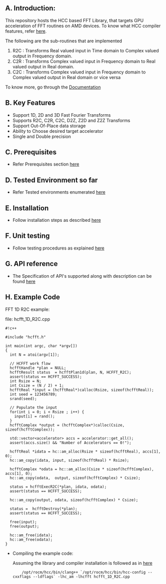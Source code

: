 ## A. Introduction: ##

This repository hosts the HCC based FFT Library, that targets GPU acceleration of FFT routines on AMD devices. To know what HCC compiler features, refer [here](https://bitbucket.org/multicoreware/hcc/wiki/Home).

The following are the sub-routines that are implemented

1. R2C : Transforms Real valued input in Time domain to Complex valued output in Frequency domain.
2. C2R : Transforms Complex valued input in Frequency domain to Real valued output in Real domain.
3. C2C : Transforms Complex valued input in Frequency domain to Complex valued output in Real domain or vice versa

To know more, go through the [Documentation](http://hcfft.readthedocs.org/en/latest/)


## B. Key Features ##

* Support 1D, 2D and 3D Fast Fourier Transforms
* Supports R2C, C2R, C2C, D2Z, Z2D and Z2Z Transforms
* Support Out-Of-Place data storage
* Ability to Choose desired target accelerator
* Single and Double precision

## C. Prerequisites ##

* Refer Prerequisites section [here](http://hcfft.readthedocs.org/en/latest/#prerequisites)

## D. Tested Environment so far

* Refer Tested environments enumerated [here](http://hcfft.readthedocs.org/en/latest/#tested-environments)


## E. Installation

* Follow installation steps as described [here](http://hcfft.readthedocs.org/en/latest/#installation-steps)


## F. Unit testing

* Follow testing procedures as explained [here](http://hcfft.readthedocs.org/en/latest/#unit-testing)

## G. API reference

* The Specification of API's supported along with description  can be found [here](http://hcfft.readthedocs.org/en/latest/#hcfft-api-reference)

## H. Example Code

FFT 1D R2C example: 

file: hcfft_1D_R2C.cpp

```
#!c++

#include "hcfft.h"

int main(int argc, char *argv[])
{
  int N = atoi(argv[1]);

  // HCFFT work flow
  hcfftHandle *plan = NULL;
  hcfftResult status  = hcfftPlan1d(plan, N, HCFFT_R2C);
  assert(status == HCFFT_SUCCESS);
  int Rsize = N;
  int Csize = (N / 2) + 1;
  hcfftReal *input = (hcfftReal*)calloc(Rsize, sizeof(hcfftReal));
  int seed = 123456789;
  srand(seed);

  // Populate the input
  for(int i = 0; i < Rsize ; i++) {
    input[i] = rand();
  }
  hcfftComplex *output = (hcfftComplex*)calloc(Csize, sizeof(hcfftComplex));

  std::vector<accelerator> accs = accelerator::get_all();
  assert(accs.size() && "Number of Accelerators == 0!");

  hcfftReal *idata = hc::am_alloc(Rsize * sizeof(hcfftReal), accs[1], 0);
  hc::am_copy(idata, input, sizeof(hcfftReal) * Rsize);

  hcfftComplex *odata = hc::am_alloc(Csize * sizeof(hcfftComplex), accs[1], 0);
  hc::am_copy(odata,  output, sizeof(hcfftComplex) * Csize);

  status = hcfftExecR2C(*plan, idata, odata);
  assert(status == HCFFT_SUCCESS);

  hc::am_copy(output, odata, sizeof(hcfftComplex) * Csize);

  status =  hcfftDestroy(*plan);
  assert(status == HCFFT_SUCCESS);

  free(input);
  free(output);

  hc::am_free(idata);
  hc::am_free(odata);
}

```
* Compiling the example code:
   
     Assuming the library and compiler installation is followed as in [here](http://hcfft-documentation.readthedocs.org/en/latest/#installation-steps)

          /opt/rocm/hcc/bin/clang++ `/opt/rocm/hcc/bin/hcc-config --cxxflags --ldflags` -lhc_am -lhcfft hcfft_1D_R2C.cpp
